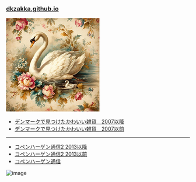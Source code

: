 ### [dkzakka.github.io](https://dkzakka.github.io/)

![image](https://github.com/dkzakka/dkzakka/blob/main/dkzakka_icon.jpg)


* [デンマークで見つけたかわいい雑貨　2007以降](http://dkzakka.blog.shinobi.jp/)
* [デンマークで見つけたかわいい雑貨　2007以前](https://dkzakka.exblog.jp/)

---
 
* [コペンハーゲン通信2 2013以降](https://dkcph.blogspot.com/)
* [コペンハーゲン通信2 2013以前](http://lentelente.blog.shinobi.jp/)
* [コペンハーゲン通信](https://blog.goo.ne.jp/lentelentechunkokko)


![image](https://github.com/dkzakka/dkzakka/assets/68973947/9943abbd-4d34-401c-8f4b-5006e0b6a751)

<!--
**dkzakka/dkzakka** is a ✨ _special_ ✨ repository because its `README.md` (this file) appears on your GitHub profile.

Here are some ideas to get you started:

- 🔭 I’m currently working on ...
- 🌱 I’m currently learning ...
- 👯 I’m looking to collaborate on ...
- 🤔 I’m looking for help with ...
- 💬 Ask me about ...
- 📫 How to reach me: ...
- 😄 Pronouns: ...
- ⚡ Fun fact: ...
-->
